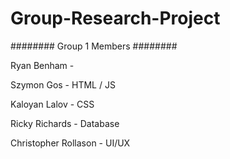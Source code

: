 # Group-Research-Project
 
  ######## Group 1 Members ########
  
  Ryan Benham -
  
  Szymon Gos - HTML / JS
  
  Kaloyan Lalov - CSS
  
  Ricky Richards - Database
  
  Christopher Rollason - UI/UX
 
 
 
 
